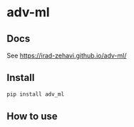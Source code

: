 adv-ml
================

<!-- WARNING: THIS FILE WAS AUTOGENERATED! DO NOT EDIT! -->

## Docs

See https://irad-zehavi.github.io/adv-ml/

## Install

``` sh
pip install adv_ml
```

## How to use
